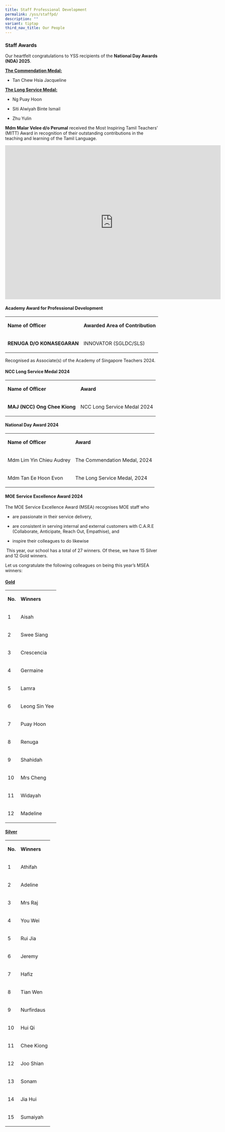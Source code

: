 ```yaml
---
title: Staff Professional Development
permalink: /yss/staffpd/
description: ""
variant: tiptap
third_nav_title: Our People
---
```

<h3><strong>Staff Awards</strong></h3>
<p>Our heartfelt congratulations to YSS recipients of the <strong>National Day Awards (NDA) 2025</strong>.</p>
<p><strong><u>The Commendation Medal:</u></strong>
</p>
<ul data-tight="true" class="tight">
<li>
<p>Tan Chew Hsia Jacqueline</p>
</li>
</ul>
<p><strong><u>The Long Service Medal:</u></strong>
</p>
<ul data-tight="true" class="tight">
<li>
<p>Ng Puay Hoon</p>
</li>
<li>
<p>Siti Alwiyah Binte Ismail</p>
</li>
<li>
<p>Zhu Yulin</p>
</li>
</ul>
<p></p>
<p><strong>Mdm Malar Velee d/o Perumal</strong> received the Most Inspiring
Tamil Teachers’ (MITT) Award in recognition of their outstanding contributions
in the teaching and learning of the Tamil Language.</p>
<div class="iframe-wrapper">
<iframe height="500" width="700" allowfullscreen="true" frameborder="0" src="https://www.youtube.com/embed/IH_oeCJTlGQ?si=NctbGKh7RDuD72pT&amp;amp;start=2579"></iframe>
</div>
<h4>Academy Award for Professional Development</h4>
<table style="minWidth: 50px">
<colgroup>
<col>
<col>
</colgroup>
<tbody>
<tr>
<td rowspan="1" colspan="1">
<p><strong>Name of Officer</strong>
</p>
</td>
<td rowspan="1" colspan="1">
<p><strong>Awarded Area of Contribution</strong>
</p>
</td>
</tr>
<tr>
<td rowspan="1" colspan="1">
<p><strong>RENUGA D/O KONASEGARAN</strong>
</p>
</td>
<td rowspan="1" colspan="1">
<p>INNOVATOR (SGLDC/SLS)</p>
</td>
</tr>
</tbody>
</table>
<p>Recognised as Associate(s) of the Academy of Singapore Teachers 2024.</p>
<h4>NCC Long Service Medal 2024</h4>
<table style="minWidth: 50px">
<colgroup>
<col>
<col>
</colgroup>
<tbody>
<tr>
<td rowspan="1" colspan="1">
<p><strong>Name of Officer</strong>
</p>
</td>
<td rowspan="1" colspan="1">
<p><strong>Award</strong>
</p>
</td>
</tr>
<tr>
<td rowspan="1" colspan="1">
<p><strong>MAJ (NCC) Ong Chee Kiong</strong>
</p>
</td>
<td rowspan="1" colspan="1">
<p>NCC Long Service Medal 2024</p>
</td>
</tr>
</tbody>
</table>
<h4>National Day Award 2024</h4>
<table style="minWidth: 50px">
<colgroup>
<col>
<col>
</colgroup>
<tbody>
<tr>
<td rowspan="1" colspan="1">
<p><strong>Name of Officer</strong>
</p>
</td>
<td rowspan="1" colspan="1">
<p><strong>Award</strong>
</p>
</td>
</tr>
<tr>
<td rowspan="1" colspan="1">
<p>Mdm Lim Yin Chieu Audrey</p>
</td>
<td rowspan="1" colspan="1">
<p>The Commendation Medal, 2024</p>
</td>
</tr>
<tr>
<td rowspan="1" colspan="1">
<p>Mdm Tan Ee Hoon Evon</p>
</td>
<td rowspan="1" colspan="1">
<p>The Long Service Medal, 2024</p>
</td>
</tr>
</tbody>
</table>
<h4>MOE Service Excellence Award 2024</h4>
<p>The MOE Service Excellence Award (MSEA) recognises MOE staff who</p>
<ul data-tight="true" class="tight">
<li>
<p>are passionate in their service delivery,</p>
</li>
<li>
<p>are consistent in serving internal and external customers with C.A.R.E
(Collaborate, Anticipate, Reach Out, Empathise), and</p>
</li>
<li>
<p>inspire their colleagues to do likewise</p>
</li>
</ul>
<p>&nbsp;This year, our school has a total of 27 winners. Of these, we have
15 Silver and 12 Gold winners.</p>
<p>Let us congratulate the following colleagues on being this year’s MSEA
winners:</p>
<h4><u>Gold</u></h4>
<table style="minWidth: 50px">
<colgroup>
<col>
<col>
</colgroup>
<tbody>
<tr>
<td rowspan="1" colspan="1">
<p><strong>No.</strong>
</p>
</td>
<td rowspan="1" colspan="1">
<p><strong>Winners</strong>
</p>
</td>
</tr>
<tr>
<td rowspan="1" colspan="1">
<p>1</p>
</td>
<td rowspan="1" colspan="1">
<p>Aisah</p>
</td>
</tr>
<tr>
<td rowspan="1" colspan="1">
<p>2</p>
</td>
<td rowspan="1" colspan="1">
<p>Swee Siang</p>
</td>
</tr>
<tr>
<td rowspan="1" colspan="1">
<p>3</p>
</td>
<td rowspan="1" colspan="1">
<p>Crescencia</p>
</td>
</tr>
<tr>
<td rowspan="1" colspan="1">
<p>4</p>
</td>
<td rowspan="1" colspan="1">
<p>Germaine</p>
</td>
</tr>
<tr>
<td rowspan="1" colspan="1">
<p>5</p>
</td>
<td rowspan="1" colspan="1">
<p>Lamra</p>
</td>
</tr>
<tr>
<td rowspan="1" colspan="1">
<p>6</p>
</td>
<td rowspan="1" colspan="1">
<p>Leong Sin Yee</p>
</td>
</tr>
<tr>
<td rowspan="1" colspan="1">
<p>7</p>
</td>
<td rowspan="1" colspan="1">
<p>Puay Hoon</p>
</td>
</tr>
<tr>
<td rowspan="1" colspan="1">
<p>8</p>
</td>
<td rowspan="1" colspan="1">
<p>Renuga</p>
</td>
</tr>
<tr>
<td rowspan="1" colspan="1">
<p>9</p>
</td>
<td rowspan="1" colspan="1">
<p>Shahidah</p>
</td>
</tr>
<tr>
<td rowspan="1" colspan="1">
<p>10</p>
</td>
<td rowspan="1" colspan="1">
<p>Mrs Cheng</p>
</td>
</tr>
<tr>
<td rowspan="1" colspan="1">
<p>11</p>
</td>
<td rowspan="1" colspan="1">
<p>Widayah</p>
</td>
</tr>
<tr>
<td rowspan="1" colspan="1">
<p>12</p>
</td>
<td rowspan="1" colspan="1">
<p>Madeline</p>
</td>
</tr>
</tbody>
</table>
<p></p>
<h4><u>Silver</u></h4>
<table style="minWidth: 50px">
<colgroup>
<col>
<col>
</colgroup>
<tbody>
<tr>
<td rowspan="1" colspan="1">
<p><strong>No.</strong>
</p>
</td>
<td rowspan="1" colspan="1">
<p><strong>Winners</strong>
</p>
</td>
</tr>
<tr>
<td rowspan="1" colspan="1">
<p>1</p>
</td>
<td rowspan="1" colspan="1">
<p>Athifah</p>
</td>
</tr>
<tr>
<td rowspan="1" colspan="1">
<p>2</p>
</td>
<td rowspan="1" colspan="1">
<p>Adeline</p>
</td>
</tr>
<tr>
<td rowspan="1" colspan="1">
<p>3</p>
</td>
<td rowspan="1" colspan="1">
<p>Mrs Raj</p>
</td>
</tr>
<tr>
<td rowspan="1" colspan="1">
<p>4</p>
</td>
<td rowspan="1" colspan="1">
<p>You Wei</p>
</td>
</tr>
<tr>
<td rowspan="1" colspan="1">
<p>5</p>
</td>
<td rowspan="1" colspan="1">
<p>Rui Jia</p>
</td>
</tr>
<tr>
<td rowspan="1" colspan="1">
<p>6</p>
</td>
<td rowspan="1" colspan="1">
<p>Jeremy</p>
</td>
</tr>
<tr>
<td rowspan="1" colspan="1">
<p>7</p>
</td>
<td rowspan="1" colspan="1">
<p>Hafiz</p>
</td>
</tr>
<tr>
<td rowspan="1" colspan="1">
<p>8</p>
</td>
<td rowspan="1" colspan="1">
<p>Tian Wen</p>
</td>
</tr>
<tr>
<td rowspan="1" colspan="1">
<p>9</p>
</td>
<td rowspan="1" colspan="1">
<p>Nurfirdaus</p>
</td>
</tr>
<tr>
<td rowspan="1" colspan="1">
<p>10</p>
</td>
<td rowspan="1" colspan="1">
<p>Hui Qi</p>
</td>
</tr>
<tr>
<td rowspan="1" colspan="1">
<p>11</p>
</td>
<td rowspan="1" colspan="1">
<p>Chee Kiong</p>
</td>
</tr>
<tr>
<td rowspan="1" colspan="1">
<p>12</p>
</td>
<td rowspan="1" colspan="1">
<p>Joo Shian</p>
</td>
</tr>
<tr>
<td rowspan="1" colspan="1">
<p>13</p>
</td>
<td rowspan="1" colspan="1">
<p>Sonam</p>
</td>
</tr>
<tr>
<td rowspan="1" colspan="1">
<p>14</p>
</td>
<td rowspan="1" colspan="1">
<p>Jia Hui</p>
</td>
</tr>
<tr>
<td rowspan="1" colspan="1">
<p>15</p>
</td>
<td rowspan="1" colspan="1">
<p>Sumaiyah</p>
</td>
</tr>
</tbody>
</table>
<p></p>